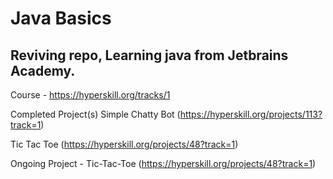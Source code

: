 # Java Basics


## Reviving repo, Learning java from Jetbrains Academy.

Course - https://hyperskill.org/tracks/1

Completed Project(s) 
Simple Chatty Bot (https://hyperskill.org/projects/113?track=1)

Tic Tac Toe (https://hyperskill.org/projects/48?track=1)

Ongoing Project - Tic-Tac-Toe (https://hyperskill.org/projects/48?track=1)

